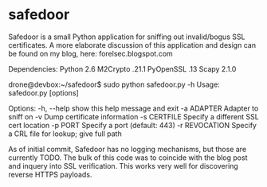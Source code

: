 safedoor
========

Safedoor is a small Python application for sniffing out invalid/bogus SSL certificates.  A more elaborate discussion of this application and design can be found on my blog, here: forelsec.blogspot.com

Dependencies:
	Python 2.6
	M2Crypto .21.1
	PyOpenSSL .13
	Scapy 2.1.0

drone@devbox:~/safedoor$ sudo python safedoor.py -h
Usage: safedoor.py [options]

Options:
  -h, --help     show this help message and exit
  -a ADAPTER     Adapter to sniff on
  -v             Dump certificate information
  -s CERTFILE    Specify a different SSL cert location
  -p PORT        Specify a port (default: 443)
  -r REVOCATION  Specify a CRL file for lookup; give full path

As of initial commit, Safedoor has no logging mechanisms, but those are currently TODO.  The bulk of this code
was to coincide with the blog post and inquery into SSL verification.  This works very well for discovering 
reverse HTTPS payloads.
